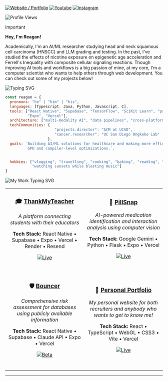<a href="https://reaganhsu.com" target="_blank"><img src="https://img.shields.io/badge/Website%20%2F%20Portfolio-7C3AED?style=for-the-badge&logo=vercel&logoColor=white" alt="Website / Portfolio" /></a>
<a href="https://www.youtube.com/@ReaganHsu123" target="_blank"><img src="https://img.shields.io/badge/Youtube-red?style=for-the-badge&logo=youtube" alt="Youtube" /></a>
<a href="https://www.instagram.com/reagan._.hsu/" target="_blank"><img src="https://img.shields.io/badge/Instagram-E4405F?style=for-the-badge&logo=instagram&logoColor=white" alt="Instagram" /></a>

![Profile Views](https://komarev.com/ghpvc/?username=Cheggin&color=blue&style=for-the-badge&label=Profile+Views)

> [!IMPORTANT]
> 
> **Hey, I'm Reagan!**
> 
> Academically, I'm an AI/ML researcher studying head and neck squamous cell carcinoma (HNSCC) and LLM grading and testing. In the past, I've studied the effects of nicotine exposure on epigenetic age acceleration and Ferrell's Inequality with composite cellular signaling reactions. Though improving AI tools and workflows is a big passion of mine, at my core, I'm a computer scientist who wants to help others through web development. You can check out some of my projects below! 

<img src="https://readme-typing-svg.herokuapp.com/?font=Fira+Code&size=30&duration=4000&pause=2000&color=FFFFFF&width=500&height=80&lines=About+Me" alt="Typing SVG" />

```javascript
const reagan = {
  pronouns: "he" | "him" | "his",
  languages: [Typescript, Java, Python, Javascript, C],
  tools: ["React Native", "Supabase", "TensorFlow", "SciKit Learn", "pandas", "Docker", "Render", "Flask",
          "Expo", "Vercel"],
  architecture: ["multi-modality AI", "data pipelines", "cross-platform apps"],
  techCommunities: {
                      "projects.director": "ACM at UCSD",
                      "cancer.researcher": "UC San Diego Ongkeko Lab"
                   },
  goals: `Building AI/ML solutions for healthcare and making more efficient models using
          GPU and compiler-level optimizations.`,


  hobbies: ["vlogging", "travelling", "cooking", "baking", "reading", "gym", "volleyball",
            "watching sunsets while blasting music"]
}
```

<img src="https://readme-typing-svg.herokuapp.com/?font=Fira+Code&size=30&duration=4000&pause=2000&color=FFFFFF&width=500&height=80&lines=My+Work%3A+More+to+Come!" alt="My Work Typing SVG" />

<div align="center">
<table>
<tr>
<td width="50%" align="center">

### 🎓 **[ThankMyTeacher](https://ThankMyTeacher.net)**
*A platform connecting students with their educators*

**Tech Stack:** React Native • Supabase • Expo • Vercel • Render • Resend

[![Live](https://img.shields.io/badge/🌐_Live-28a745?style=flat-square)](https://ThankMyTeacher.net)

<br>

</td>
<td width="50%" align="center">

### 💊 **[PillSnap](https://pillsnap.tech)**
*AI-powered medication identification and interaction analysis using computer vision*

**Tech Stack:** Google Gemini • Python • Flask • Expo • Vercel

[![Live](https://img.shields.io/badge/🌐_Live-28a745?style=flat-square)](https://pillsnap.tech)

<br>

</td>
</tr>
<tr>
<td width="50%" align="center">

### 🛡️ **[Bouncer](https://Bouncer-app.com)**
*Comprehensive risk assessment for databases using publicly available information*

**Tech Stack:** React Native • Supabase • Claude API • Expo • Vercel

[![Beta](https://img.shields.io/badge/🔒_Private_Beta-ffc107?style=flat-square)](https://Bouncer-app.com)

<br>

</td>
<td width="50%" align="center">

### 🚀 **[Personal Portfolio](https://reaganhsu.com)**
*My personal website for both recruiters and anybody who wants to get to know me!*

**Tech Stack:** React • TypeScript • WebGL • CSS3 • Vite • Vercel 

[![Live](https://img.shields.io/badge/🌐_Live-28a745?style=flat-square)](https://reaganhsu.com)

<br>

</td>
</tr>
</table>
</div>

---
